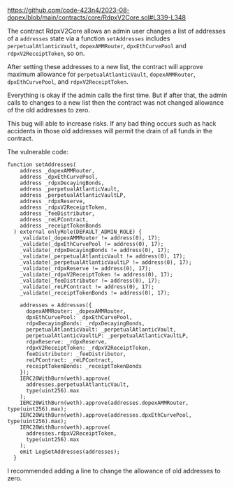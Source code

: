 https://github.com/code-423n4/2023-08-dopex/blob/main/contracts/core/RdpxV2Core.sol#L339-L348

The contract RdpxV2Core allows an admin user changes a list of addresses of a `addresses` state via a function `setAddresses` includes `perpetualAtlanticVault`, `dopexAMMRouter`, `dpxEthCurvePool` and `rdpxV2ReceiptToken`, so on.

After setting these addresses to a new list, the contract will approve maximum allowance for `perpetualAtlanticVault`, `dopexAMMRouter`, `dpxEthCurvePool`, and `rdpxV2ReceiptToken`.

Everything is okay if the admin calls the first time. But if after that, the admin calls to changes to a new list then the contract was not changed allowance of the old addresses to zero.

This bug will able to increase risks. If any bad thing occurs such as hack accidents in those old addresses will permit the drain of all funds in the contract.

The vulnerable code:

```
function setAddresses(
    address _dopexAMMRouter,
    address _dpxEthCurvePool,
    address _rdpxDecayingBonds,
    address _perpetualAtlanticVault,
    address _perpetualAtlanticVaultLP,
    address _rdpxReserve,
    address _rdpxV2ReceiptToken,
    address _feeDistributor,
    address _reLPContract,
    address _receiptTokenBonds
  ) external onlyRole(DEFAULT_ADMIN_ROLE) {
    _validate(_dopexAMMRouter != address(0), 17);
    _validate(_dpxEthCurvePool != address(0), 17);
    _validate(_rdpxDecayingBonds != address(0), 17);
    _validate(_perpetualAtlanticVault != address(0), 17);
    _validate(_perpetualAtlanticVaultLP != address(0), 17);
    _validate(_rdpxReserve != address(0), 17);
    _validate(_rdpxV2ReceiptToken != address(0), 17);
    _validate(_feeDistributor != address(0), 17);
    _validate(_reLPContract != address(0), 17);
    _validate(_receiptTokenBonds != address(0), 17);

    addresses = Addresses({
      dopexAMMRouter: _dopexAMMRouter,
      dpxEthCurvePool: _dpxEthCurvePool,
      rdpxDecayingBonds: _rdpxDecayingBonds,
      perpetualAtlanticVault: _perpetualAtlanticVault,
      perpetualAtlanticVaultLP: _perpetualAtlanticVaultLP,
      rdpxReserve: _rdpxReserve,
      rdpxV2ReceiptToken: _rdpxV2ReceiptToken,
      feeDistributor: _feeDistributor,
      reLPContract: _reLPContract,
      receiptTokenBonds: _receiptTokenBonds
    });
    IERC20WithBurn(weth).approve(
      addresses.perpetualAtlanticVault,
      type(uint256).max
    );
    IERC20WithBurn(weth).approve(addresses.dopexAMMRouter, type(uint256).max);
    IERC20WithBurn(weth).approve(addresses.dpxEthCurvePool, type(uint256).max);
    IERC20WithBurn(weth).approve(
      addresses.rdpxV2ReceiptToken,
      type(uint256).max
    );
    emit LogSetAddresses(addresses);
  }
```

I recommended adding a line to change the allowance of old addresses to zero.